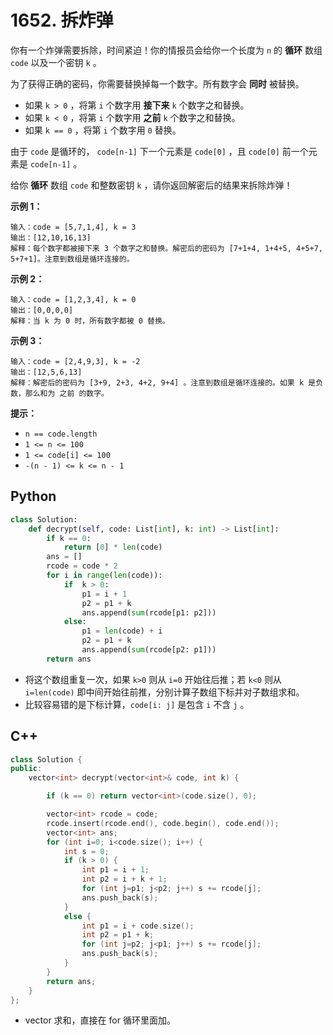 # 1652. 拆炸弹

你有一个炸弹需要拆除，时间紧迫！你的情报员会给你一个长度为 `n` 的 **循环** 数组 `code` 以及一个密钥 `k` 。

为了获得正确的密码，你需要替换掉每一个数字。所有数字会 **同时** 被替换。

- 如果 `k > 0` ，将第 `i` 个数字用 **接下来** `k` 个数字之和替换。
- 如果 `k < 0` ，将第 `i` 个数字用 **之前** `k` 个数字之和替换。
- 如果 `k == 0` ，将第 `i` 个数字用 `0` 替换。

由于 `code` 是循环的， `code[n-1]` 下一个元素是 `code[0]` ，且 `code[0]` 前一个元素是 `code[n-1]` 。

给你 **循环** 数组 `code` 和整数密钥 `k` ，请你返回解密后的结果来拆除炸弹！

**示例 1：**

```
输入：code = [5,7,1,4], k = 3
输出：[12,10,16,13]
解释：每个数字都被接下来 3 个数字之和替换。解密后的密码为 [7+1+4, 1+4+5, 4+5+7, 5+7+1]。注意到数组是循环连接的。
```

**示例 2：**

```
输入：code = [1,2,3,4], k = 0
输出：[0,0,0,0]
解释：当 k 为 0 时，所有数字都被 0 替换。
```

**示例 3：**

```
输入：code = [2,4,9,3], k = -2
输出：[12,5,6,13]
解释：解密后的密码为 [3+9, 2+3, 4+2, 9+4] 。注意到数组是循环连接的。如果 k 是负数，那么和为 之前 的数字。
```

**提示：**

- `n == code.length`
- `1 <= n <= 100`
- `1 <= code[i] <= 100`
- `-(n - 1) <= k <= n - 1`



## Python

```python
class Solution:
    def decrypt(self, code: List[int], k: int) -> List[int]:
        if k == 0:
            return [0] * len(code)
        ans = []
        rcode = code * 2
        for i in range(len(code)):           
            if  k > 0:
                p1 = i + 1
                p2 = p1 + k 
                ans.append(sum(rcode[p1: p2]))
            else:
                p1 = len(code) + i
                p2 = p1 + k
                ans.append(sum(rcode[p2: p1]))
        return ans
```

- 将这个数组重复一次，如果 `k>0` 则从 `i=0` 开始往后推；若 `k<0` 则从 `i=len(code)` 即中间开始往前推，分别计算子数组下标并对子数组求和。
- 比较容易错的是下标计算，`code[i: j]` 是包含 `i` 不含 `j` 。



## C++

```cpp
class Solution {
public:
    vector<int> decrypt(vector<int>& code, int k) {

        if (k == 0) return vector<int>(code.size(), 0);

        vector<int> rcode = code;
        rcode.insert(rcode.end(), code.begin(), code.end());
        vector<int> ans;
        for (int i=0; i<code.size(); i++) {
            int s = 0;
            if (k > 0) {
                int p1 = i + 1;
                int p2 = i + k + 1;
                for (int j=p1; j<p2; j++) s += rcode[j];
                ans.push_back(s);
            }
            else {
                int p1 = i + code.size();
                int p2 = p1 + k;
                for (int j=p2; j<p1; j++) s += rcode[j];
                ans.push_back(s);
            }
        }
        return ans;
    }
};
```

- vector 求和，直接在 for 循环里面加。
